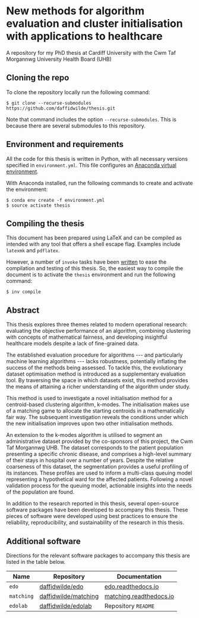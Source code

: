 # New methods for algorithm evaluation and cluster initialisation with applications to healthcare

A repository for my PhD thesis at Cardiff University with the Cwm Taf Morgannwg
University Health Board (UHB)

## Cloning the repo

To clone the repository locally run the following command:

```
$ git clone --recurse-submodules https://github.com/daffidwilde/thesis.git
```

Note that command includes the option `--recurse-submodules`. This is because
there are several submodules to this repository.

## Environment and requirements

All the code for this thesis is written in Python, with all necessary versions
specified in `environment.yml`. This file configures an
[Anaconda virtual environment][envs].


With Anaconda installed, run the following commands to create and activate the
environment:

```
$ conda env create -f environment.yml
$ source activate thesis
```

## Compiling the thesis

This document has been prepared using LaTeX and can be compiled as intended
with any tool that offers a shell escape flag. Examples include `latexmk` and
`pdflatex`.

However, a number of `invoke` tasks have been [written](tasks.py) to ease the
compilation and testing of this thesis. So, the easiest way to compile the
document is to activate the `thesis` environment and run the following command:

```
$ inv compile
```

## Abstract

This thesis explores three themes related to modern operational research:
evaluating the objective performance of an algorithm, combining clustering with
concepts of mathematical fairness, and developing insightful healthcare models
despite a lack of fine-grained data.

The established evaluation procedure for algorithms --- and particularly machine
learning algorithms --- lacks robustness, potentially inflating the success of
the methods being assessed. To tackle this, the evolutionary dataset
optimisation method is introduced as a supplementary evaluation tool. By
traversing the space in which datasets exist, this method provides the means of
attaining a richer understanding of the algorithm under study.

This method is used to investigate a novel initialisation method for a
centroid-based clustering algorithm, k-modes. The initialisation makes use of a
matching game to allocate the starting centroids in a mathematically fair way.
The subsequent investigation reveals the conditions under which the new
initialisation improves upon two other initialisation methods.

An extension to the k-modes algorithm is utilised to segment an administrative
dataset provided by the co-sponsors of this project, the Cwm Taf Morgannwg UHB.
The dataset corresponds to the patient population presenting a specific chronic
disease, and comprises a high-level summary of their stays in hospital over a
number of years. Despite the relative coarseness of this dataset, the
segmentation provides a useful profiling of its instances. These profiles are
used to inform a multi-class queuing model representing a hypothetical ward for
the affected patients. Following a novel validation process for the queuing
model, actionable insights into the needs of the population are found.

In addition to the research reported in this thesis, several open-source
software packages have been developed to accompany this thesis. These pieces of
software were developed using best practices to ensure the reliability,
reproducibility, and sustainability of the research in this thesis.


## Additional software

Directions for the relevant software packages to accompany this thesis are
listed in the table below.

| Name       | Repository             | Documentation                     |
|------------|------------------------|-----------------------------------|
| `edo`      | [daffidwilde/edo]      | [edo.readthedocs.io][e-docs]      |
| `matching` | [daffidwilde/matching] | [matching.readthedocs.io][m-docs] |
| `edolab`   | [daffidwilde/edolab]   | Repository `README`               |

[envs]: https://docs.conda.io/projects/conda/en/latest/user-guide/tasks/manage-environments.html
[daffidwilde/edo]: https://github.com/daffidwilde/edo
[e-docs]: https://edo.readthedocs.io
[daffidwilde/matching]: https://github.com/daffidwilde/matching
[m-docs]: https://matching.readthedocs.io
[daffidwilde/edolab]: https://github.com/daffidwilde/edolab
